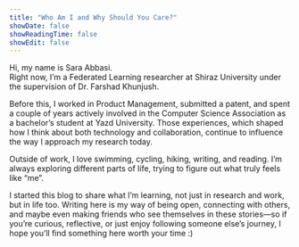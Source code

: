 ```yaml
---
title: "Who Am I and Why Should You Care?"
showDate: false
showReadingTime: false
showEdit: false
---
```


Hi, my name is Sara Abbasi.  
Right now, I’m a Federated Learning researcher at Shiraz University under the supervision of Dr. Farshad Khunjush.  

Before this, I worked in Product Management, submitted a patent, and spent a couple of years actively involved in the Computer Science Association as a bachelor’s student at Yazd University. Those experiences, which shaped how I think about both technology and collaboration, continue to influence the way I approach my research today.
 

Outside of work, I love swimming, cycling, hiking, writing, and reading. I’m always exploring different parts of life, trying to figure out what truly feels like “me”.  

I started this blog to share what I’m learning, not just in research and work, but in life too. Writing here is my way of being open, connecting with others, and maybe even making friends who see themselves in these stories—so if you’re curious, reflective, or just enjoy following someone else’s journey, I hope you’ll find something here worth your time :)
